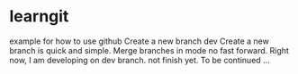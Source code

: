 # learngit
example for how to use github
Create a new branch dev
Create a new branch is quick and simple. 
Merge branches in mode no fast forward.
Right now, I am developing on dev branch. not finish yet.
To be continued ...

